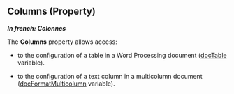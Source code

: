 
## Columns (Property)

***In french: Colonnes***
	



<a name="XUse"></a>
<a name="Use"></a>
<a name="description"></a>
The **Columns** property allows access: 

- to the configuration of a table in a Word Processing document ([docTable](../WDLang1/1000022924.md) variable).

- to the configuration of a text column in a multicolumn document ([docFormatMulticolumn](../WDLang1/1000023580.md) variable).




